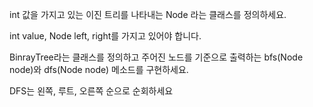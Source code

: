 int 값을 가지고 있는 이진 트리를 나타내는 Node 라는 클래스를 정의하세요.

int value, Node left, right를 가지고 있어야 합니다.

BinrayTree라는 클래스를 정의하고 주어진 노드를 기준으로 출력하는 bfs(Node node)와 dfs(Node node) 메소드를 구현하세요.

DFS는 왼쪽, 루트, 오른쪽 순으로 순회하세요
